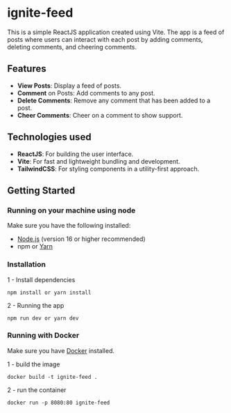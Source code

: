 # ignite-feed

This is a simple ReactJS application created using Vite. The app is a feed of posts where users can interact with each post by adding comments, deleting comments, and cheering comments.

## Features

- **View Posts**: Display a feed of posts.
- **Comment** on Posts: Add comments to any post.
- **Delete Comments**: Remove any comment that has been added to a post.
- **Cheer Comments**: Cheer on a comment to show support.

## Technologies used

- **ReactJS**: For building the user interface.
- **Vite**: For fast and lightweight bundling and development.
- **TailwindCSS**: For styling components in a utility-first approach.
 
## Getting Started

### Running on your machine using node
Make sure you have the following installed:

- [Node.js](https://nodejs.org) (version 16 or higher recommended)
- npm or [Yarn](https://yarnpkg.com/)

### Installation

1 - Install dependencies

    npm install or yarn install

2 - Running the app

    npm run dev or yarn dev


### Running with Docker
Make sure you have [Docker](https://www.docker.com/) installed.

1 - build the image

    docker build -t ignite-feed .

2 - run the container

    docker run -p 8080:80 ignite-feed

